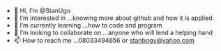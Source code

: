 - 👋 Hi, I’m @StanUgo
- 👀 I’m interested in ...knowing more about github and how it is applied.
- 🌱 I’m currently learning ...how to code and program
- 💞️ I’m looking to collaborate on ...anyone who will lend a helping hand
- 📫 How to reach me ...08033494656 or stanbogy@yahoo.com

<!---
StanUgo/StanUgo is a ✨ special ✨ repository because its `README.md` (this file) appears on your GitHub profile.
You can click the Preview link to take a look at your changes.
--->
